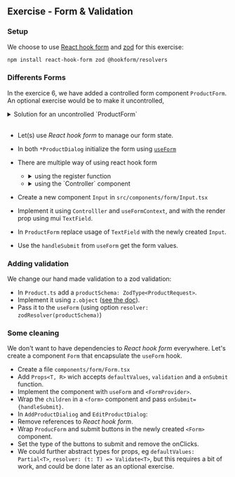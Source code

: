 ## Exercise - Form & Validation

### Setup

We choose to use [React hook form](https://react-hook-form.com/) and [zod](https://zod.dev/) for this exercise:

```bash
npm install react-hook-form zod @hookform/resolvers

```

### Differents Forms

In the exercice 6, we have added a controlled form component `ProductForm`.
An optional exercise would be to make it uncontrolled,

<details>
  <summary>
    Solution for an uncontrolled `ProductForm`
  </summary>

```tsx
// ProductForm.tsx
interface Props {
  defaultValues?: PartialProduct;
}

export const ProductForm: FC<Props> = ({ defaultValues }) => (
  <>
    <input placeholder="Name" defaultValue={defaultValues?.name} />
    <input type="number" defaultValue={defaultValues?.name} />
  </>
);

// ProductComponent.tsx
export const ProductComponent: FC<Props> = () => {
  const handleUpdate = (event) => {
    const name = event.target.elements.name.value;
    const price = event.target.elements.price.value;
    const validated = validateProduct({ name, price });
  };
  return (
    <>
      <form onSubmit={handleUpdate}>
        <button type="submit">✅</button>
        <ProductForm defaultValues={editing.product} />
      </form>
    </>
  );
};
```

</details>  
<br />

- Let(s) use _React hook form_ to manage our form state.
- In both `*ProductDialog` initialize the form using [`useForm`](https://react-hook-form.com/get-started)
- There are multiple way of using react hook form

  - <details>
    <summary>using the register function</summary>

    ```tsx
    const { register, handleSubmit } = useForm();
    return (
      <form onSubmit={handleSubmit(console.log)}>
        <input {...register("name")} />
        <input type="number" {...register("price")} />
        <input type="submit" />
      </form>
    );
    ```

    </details>

  - <details>
      <summary>using the `Controller` component</summary>

    ```tsx
    const { control, handleSubmit } = useForm()
    return (
      <form onSubmit={handleSubmit(console.log)}>
        <Controller
          name="name" 
          control={control}
          render={({ field }) => <input {...field} />}
        />
        <Controller
          name="price" 
          control={control}
          render={({ field }) => <input type="number" {...field} />}
        />
        <input type="submit" />
      </form>
    ```

    </details>
- Create a new component `Input` in `src/components/form/Input.tsx`
- Implement it using `Controlller` and `useFormContext`, and with the render prop using mui `TextField`.
- In `ProductForm` replace usage of `TextField` with the newly created `Input`.
- Use the `handleSubmit` from `useForm` get the form values.

### Adding validation

We change our hand made validation to a zod validation:

- In `Product.ts` add a `productSchema: ZodType<ProductRequest>`.
- Implement it using `z.object` ([see the doc](https://zod.dev/)).
- Pass it to the `useForm` (using option `resolver: zodResolver(productSchema)`)

### Some cleaning

We don't want to have dependencies to _React hook form_ everywhere. Let's create a component `Form` that encapsulate the `useForm` hook.

- Create a file `components/form/Form.tsx`
- Add `Props<T, R>` wich accepts `defaultValues`, `validation` and a `onSubmit` function.
- Implement the component with `useForm` and `<FormProvider>`.
- Wrap the `children` in a `<form>` component and pass `onSubmit={handleSubmit}`.
- In `AddProductDialiog` and `EditProductDialog`:
- Remove references to _React hook form_.
- Wrap `ProducForm` and submit buttons in the newly created `<Form>` component.
- Set the type of the buttons to submit and remove the onClicks.
- We could further abstract types for props, eg `defaultValues: Partial<T>`, `resolver: (t: T) => Validate<T>`, but this requires a bit of work, and could be done later as an optional exercise.
